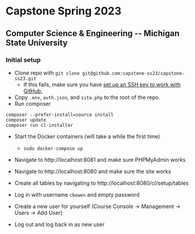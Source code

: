 # Capstone Spring 2023
## Computer Science & Engineering -- Michigan State University

### Initial setup
* Clone repo with `git clone git@github.com:capstone-ss23/capstone-ss23.git`
    - If this fails, make sure you have [set up an SSH key to work with GitHub.](https://docs.github.com/en/authentication/connecting-to-github-with-ssh/about-ssh)
* Copy `.env`, `auth.json`, and `site.php` to the root of the repo.
* Run composer

```{bash}
composer --prefer-install=source install
composer update
composer run cl-installer
```

* Start the Docker containers (will take a while the first time)
    - `sudo docker-compose up`

* Navigate to http://localhost:8081 and make sure PHPMyAdmin works
* Navigate to http://localhost:8080 and make sure the site works
* Create all tables by navigating to http://localhost:8080/cl/setup/tables
* Log in with username `cbowen` and empty password
* Create a new user for yourself (Course Console -> Management -> Users -> Add User)
* Log out and log back in as new user
